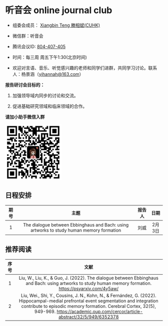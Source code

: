# 听音会 online journal club

* 组委会成员： [Xiangbin Teng 滕相斌(CUHK)](https://sites.google.com/site/xiangbinteng2/)

* 微信群：听音会

* 腾讯会议ID: [804-407-405](https://meeting.tencent.com/dm/Q6A4kVpj4QGk)

* 时间：每三周 周五下午1:30(北京时间)	

* 欢迎对言语、音乐、听觉感兴趣的老师和同学们进群，共同学习讨论。联系人：杨景涵（yjhannah@163.com）


**报告研讨会目标的：**

1. 加强领导域内同步的讨论和交流。

2. 促进基础研究领域和临床领域的合作。


**请加小助手微信入群**

<img width="180" alt="Screen Shot 2023-02-02 at 10 16 26 AM" src="https://github.com/yjhannah/Music-Journal-Club/blob/main/WeChat.png">


## 日程安排

| 期号 |                             主题                             | 报告人 |    日期    |
| :--: | :--------------------------------------------------------------: | :----: | :----------: |
|  1  | The dialogue between Ebbinghaus and Bach: using artworks to study human memory formation  |  刘威  | 2月3日 |


## 推荐阅读

|   序号   |                   文献                      |
| :--: | :-----------------------------------------------------------------------: |
|   1   | Liu, W., Liu, K., & Guo, J. (2022). The dialogue between Ebbinghaus and Bach: using artworks to study human memory formation. https://psyarxiv.com/4y5aw/|
|   2   | Liu, Wei., Shi, Y., Cousins, J. N., Kohn, N., & Fernández, G. (2022). Hippocampal-medial prefrontal event segmentation and integration contribute to episodic memory formation. Cerebral Cortex, 32(5), 949-969. https://academic.oup.com/cercor/article-abstract/32/5/949/6352378 |

